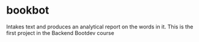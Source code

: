 # bookbot

Intakes text and produces an analytical report on the words in it.
This is the first project in the Backend Bootdev course
